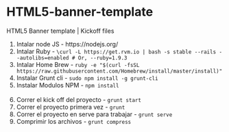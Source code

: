 # HTML5-banner-template
HTML5 Banner template | Kickoff files

<ol>
  <li>Intalar node JS - https://nodejs.org/</li>
  <li>Intalar Ruby - <code>\curl -L https://get.rvm.io | bash -s stable --rails --autolibs=enabled # Or, --ruby=1.9.3</code></li>
  <li>Intalar Home Brew - <code>ruby -e "$(curl -fsSL https://raw.githubusercontent.com/Homebrew/install/master/install)"</code></li>
  <li>Instalar Grunt cli - <code>sudo npm install -g grunt-cli</code></li>
  <li>Instalar Modulos NPM - <code>npm install</code></li>
  <br/>
  <li>Correr el kick off del proyecto - <code>grunt start</code></li>
  <li>Correr el proyecto primera vez - <code>grunt</code></li>
  <li>Correr el proyecto en serve para trabajar - <code>grunt serve</code></li>
  <li>Comprimir los archivos - <code>grunt compress</code></li>
</ol>
